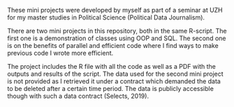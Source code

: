 These mini projects were developed by myself as part of a seminar at UZH for my master studies in Political Science (Political Data Journalism).

There are two mini projects in this repository, both in the same R-script. The first one is a demonstration of classes using OOP and SQL. The second one is on the benefits of parallel and efficient code where I find ways to make previous code I wrote more efficient.

The project includes the R file with all the code as well as a PDF with the outputs and results of the script. The data used for the second mini project is not provided as I retrieved it under a contract which demanded the data to be deleted after a certain time period. The data is publicly accessible though with such a data contract (Selects, 2019).
